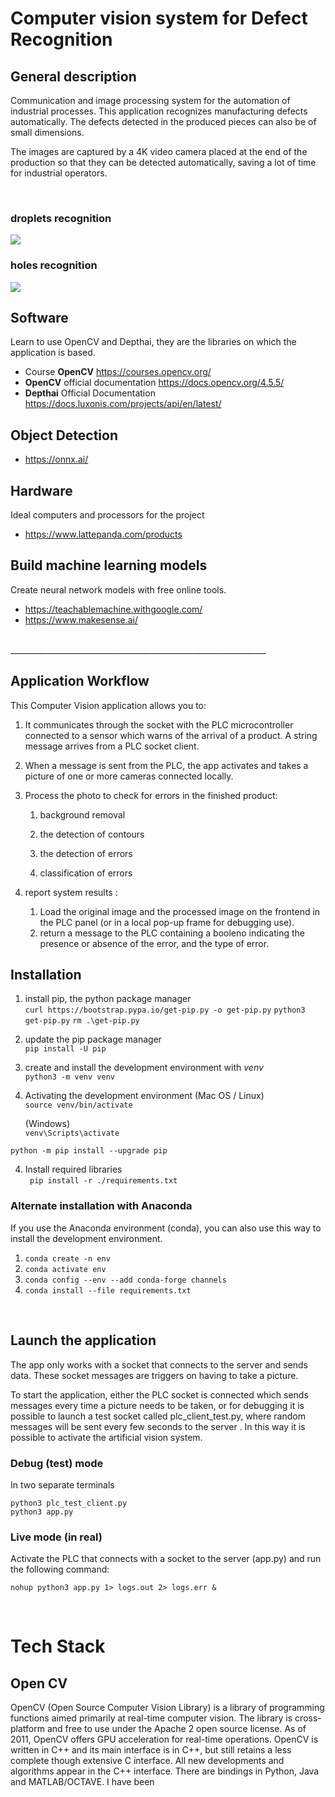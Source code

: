 # Computer vision system for Defect Recognition

## **General description**
Communication and image processing system for the automation of industrial processes. This application recognizes manufacturing defects automatically. The defects detected in the produced pieces can also be of small dimensions.

The images are captured by a 4K video camera placed at the end of the production so that they can be detected automatically, saving a lot of time for industrial operators.

<br>

### droplets recognition
![](./docs/foto_54.png)

### holes recognition
![](./docs/foto_11_2.png)

## **Software**
Learn to use OpenCV and Depthai, they are the libraries on which the application is based.
- Course **OpenCV** https://courses.opencv.org/
- **OpenCV** official documentation https://docs.opencv.org/4.5.5/
- **Depthai** Official Documentation https://docs.luxonis.com/projects/api/en/latest/

## **Object Detection**
- https://onnx.ai/

## **Hardware**
Ideal computers and processors for the project
- https://www.lattepanda.com/products

## **Build machine learning models**
Create neural network models with free online tools.
- https://teachablemachine.withgoogle.com/
- https://www.makesense.ai/

<br>
________________________________________________________________

## **Application Workflow**
This Computer Vision application allows you to:

1. It communicates through the socket with the PLC microcontroller connected to a sensor which warns of the arrival of a product. A string message arrives from a PLC socket client.

2. When a message is sent from the PLC, the app activates and takes a picture of one or more cameras connected locally.

3. Process the photo to check for errors in the finished product:

      1. background removal
    
      2. the detection of contours
    
      3. the detection of errors
    
      4. classification of errors

4. report system results :
      1. Load the original image and the processed image on the frontend in the PLC panel (or in a local pop-up frame for debugging use).
      2. return a message to the PLC containing a booleno indicating the presence or absence of the error, and the type of error.



## **Installation**

1. install pip, the python package manager <br>
```curl https://bootstrap.pypa.io/get-pip.py -o get-pip.py```
```python3 get-pip.py```
```rm .\get-pip.py```

2. update the pip package manager <br>
```pip install -U pip```

2. create and install the development environment with _venv_<br>
```python3 -m venv venv```

3. Activating the development environment
      (Mac OS / Linux)<br>
```source venv/bin/activate```

      (Windows) <br>
```venv\Scripts\activate```

```python -m pip install --upgrade pip```

4. Install required libraries <br>
``` pip install -r ./requirements.txt```


### **Alternate installation with Anaconda**
If you use the Anaconda environment (conda), you can also use this way to install the development environment.
1. ```conda create -n env``` <br>
2. ```conda activate env``` <br>
3. ```conda config --env --add conda-forge channels```<br>
4. ```conda install --file requirements.txt```<br>

<br>

## **Launch the application**
   The app only works with a socket that connects to the server and sends data.
   These socket messages are triggers on having to take a picture.
 
   To start the application, either the PLC socket is connected which sends messages every time a picture needs to be taken, or for debugging it is possible to launch a test socket called plc_client_test.py, where random messages will be sent every few seconds to the server . In this way it is possible to activate the artificial vision system.


### **Debug (test) mode**
In two separate terminals
```
python3 plc_test_client.py
python3 app.py
```

### **Live mode (in real)**
Activate the PLC that connects with a socket to the server (app.py) and run the following command:
```
nohup python3 app.py 1> logs.out 2> logs.err &
```


<br>

# **Tech Stack**

## **Open CV**
OpenCV (Open Source Computer Vision Library) is a library of programming functions aimed primarily at real-time computer vision. The library is cross-platform and free to use under the Apache 2 open source license. As of 2011, OpenCV offers GPU acceleration for real-time operations. OpenCV is written in C++ and its main interface is in C++, but still retains a less complete though extensive C interface. All new developments and algorithms appear in the C++ interface. There are bindings in Python, Java and MATLAB/OCTAVE. I have been
